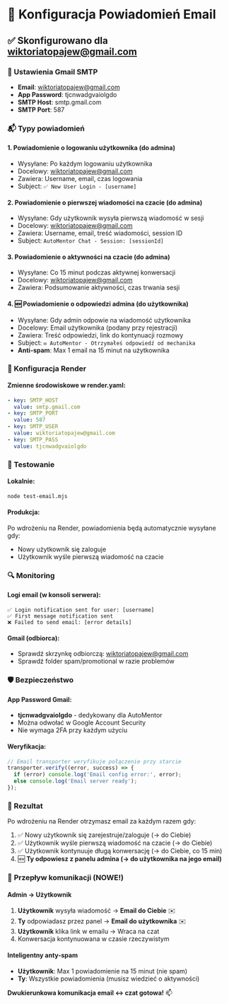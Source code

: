 # 📧 Konfiguracja Powiadomień Email

## ✅ Skonfigurowano dla wiktoriatopajew@gmail.com

### 🔧 Ustawienia Gmail SMTP
- **Email**: wiktoriatopajew@gmail.com
- **App Password**: tjcnwadgvaiolgdo
- **SMTP Host**: smtp.gmail.com
- **SMTP Port**: 587

### 📬 Typy powiadomień

#### 1. **Powiadomienie o logowaniu użytkownika** (do admina)
- Wysyłane: Po każdym logowaniu użytkownika  
- Docelowy: wiktoriatopajew@gmail.com
- Zawiera: Username, email, czas logowania
- Subject: `✅ New User Login - [username]`

#### 2. **Powiadomienie o pierwszej wiadomości na czacie** (do admina)
- Wysyłane: Gdy użytkownik wysyła pierwszą wiadomość w sesji
- Docelowy: wiktoriatopajew@gmail.com
- Zawiera: Username, email, treść wiadomości, session ID
- Subject: `AutoMentor Chat - Session: [sessionId]`

#### 3. **Powiadomienie o aktywności na czacie** (do admina)
- Wysyłane: Co 15 minut podczas aktywnej konwersacji
- Docelowy: wiktoriatopajew@gmail.com
- Zawiera: Podsumowanie aktywności, czas trwania sesji

#### 4. **🆕 Powiadomienie o odpowiedzi admina** (do użytkownika)
- Wysyłane: Gdy admin odpowie na wiadomość użytkownika
- Docelowy: Email użytkownika (podany przy rejestracji)
- Zawiera: Treść odpowiedzi, link do kontynuacji rozmowy
- Subject: `✉️ AutoMentor - Otrzymałeś odpowiedź od mechanika`
- **Anti-spam**: Max 1 email na 15 minut na użytkownika

### 🚀 Konfiguracja Render

#### Zmienne środowiskowe w render.yaml:
```yaml
- key: SMTP_HOST
  value: smtp.gmail.com
- key: SMTP_PORT
  value: 587  
- key: SMTP_USER
  value: wiktoriatopajew@gmail.com
- key: SMTP_PASS
  value: tjcnwadgvaiolgdo
```

### 🧪 Testowanie

#### Lokalnie:
```bash
node test-email.mjs
```

#### Produkcja:
Po wdrożeniu na Render, powiadomienia będą automatycznie wysyłane gdy:
- Nowy użytkownik się zaloguje
- Użytkownik wyśle pierwszą wiadomość na czacie

### 🔍 Monitoring

#### Logi email (w konsoli serwera):
```
✅ Login notification sent for user: [username]
✅ First message notification sent  
❌ Failed to send email: [error details]
```

#### Gmail (odbiorca):
- Sprawdź skrzynkę odbiorczą: wiktoriatopajew@gmail.com
- Sprawdź folder spam/promotional w razie problemów

### 🛡️ Bezpieczeństwo

#### App Password Gmail:
- **tjcnwadgvaiolgdo** - dedykowany dla AutoMentor
- Można odwołać w Google Account Security
- Nie wymaga 2FA przy każdym użyciu

#### Weryfikacja:
```javascript
// Email transporter weryfikuje połączenie przy starcie
transporter.verify((error, success) => {
  if (error) console.log('Email config error:', error);
  else console.log('Email server ready');
});
```

### 🎯 Rezultat

Po wdrożeniu na Render otrzymasz email za każdym razem gdy:
1. ✅ Nowy użytkownik się zarejestruje/zaloguje (→ do Ciebie)
2. ✅ Użytkownik wyśle pierwszą wiadomość na czacie (→ do Ciebie)  
3. ✅ Użytkownik kontynuuje długą konwersację (→ do Ciebie, co 15 min)
4. 🆕 **Ty odpowiesz z panelu admina (→ do użytkownika na jego email)**

### 🔄 **Przepływ komunikacji (NOWE!)**

#### Admin → Użytkownik
1. **Użytkownik** wysyła wiadomość → **Email do Ciebie** ✉️
2. **Ty** odpowiadasz przez panel → **Email do użytkownika** ✉️
3. **Użytkownik** klika link w emailu → Wraca na czat
4. Konwersacja kontynuowana w czasie rzeczywistym

#### Inteligentny anty-spam
- **Użytkownik**: Max 1 powiadomienie na 15 minut (nie spam)
- **Ty**: Wszystkie powiadomienia (musisz wiedzieć o aktywności)

**Dwukierunkowa komunikacja email ↔ czat gotowa!** 📫